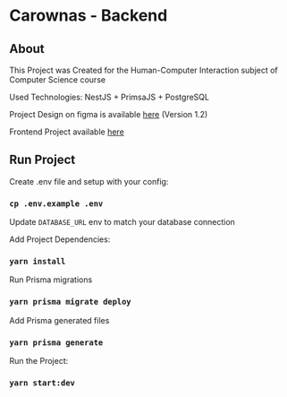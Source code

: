 # Carownas - Backend

## About 
This Project was Created for the Human-Computer Interaction subject of Computer Science course

Used Technologies:  NestJS + PrimsaJS + PostgreSQL

Project Design on figma is available [here](https://www.figma.com/file/UfQrKfacyuP2a5FUfpv0IE/IHC-CAROWNAS?node-id=374%3A3&t=1NC92Yg1t7n9oEys-0) (Version 1.2)

Frontend Project available [here](https://github.com/KozielGPC/carownas-app)

## Run Project

Create .env file and setup with your config:
### `cp .env.example .env` 

Update `DATABASE_URL` env to match your database connection

Add Project Dependencies:
### `yarn install` 

Run Prisma migrations
### `yarn prisma migrate deploy` 

Add Prisma generated files
### `yarn prisma generate` 

Run the Project:
### `yarn start:dev` 


